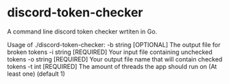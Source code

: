 # discord-token-checker
A command line discord token checker wrtiten in Go.

Usage of ./discord-token-checker:
  -b string
        [OPTIONAL] The output file for broken tokens
  -i string
        [REQUIRED] Your input file containing unchecked tokens
  -o string
        [REQUIRED] Your output file name that will contain checked tokens
  -t int
        [REQUIRED] The amount of threads the app should run on (At least one) (default 1)
